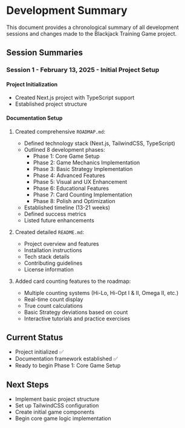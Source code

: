 # Development Summary

This document provides a chronological summary of all development sessions and changes made to the Blackjack Training Game project.

## Session Summaries

### Session 1 - February 13, 2025 - Initial Project Setup

#### Project Initialization
- Created Next.js project with TypeScript support
- Established project structure

#### Documentation Setup
1. Created comprehensive `ROADMAP.md`:
   - Defined technology stack (Next.js, TailwindCSS, TypeScript)
   - Outlined 8 development phases:
     - Phase 1: Core Game Setup
     - Phase 2: Game Mechanics Implementation
     - Phase 3: Basic Strategy Implementation
     - Phase 4: Advanced Features
     - Phase 5: Visual and UX Enhancement
     - Phase 6: Educational Features
     - Phase 7: Card Counting Implementation
     - Phase 8: Polish and Optimization
   - Established timeline (13-21 weeks)
   - Defined success metrics
   - Listed future enhancements

2. Created detailed `README.md`:
   - Project overview and features
   - Installation instructions
   - Tech stack details
   - Contributing guidelines
   - License information

3. Added card counting features to the roadmap:
   - Multiple counting systems (Hi-Lo, Hi-Opt I & II, Omega II, etc.)
   - Real-time count display
   - True count calculations
   - Basic Strategy deviations based on count
   - Interactive tutorials and practice exercises

## Current Status
- Project initialized ✅
- Documentation framework established ✅
- Ready to begin Phase 1: Core Game Setup

## Next Steps
- Implement basic project structure
- Set up TailwindCSS configuration
- Create initial game components
- Begin core game logic implementation
